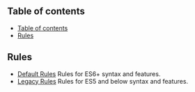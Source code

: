 ## Table of contents

- [Table of contents](#table-of-contents)
- [Rules](#rules)

## Rules

- [Default Rules](doc/rules.md)
  Rules for ES6+ syntax and features.
- [Legacy Rules](doc/rules_legacy.md)
  Rules for ES5 and below syntax and features.
